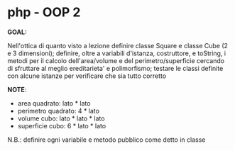 # php -  OOP 2

**GOAL:**  


Nell'ottica di quanto visto a lezione definire classe Square e classe Cube (2 e 3 dimensioni); definire, oltre a variabili d'istanza, costruttore, e toString, i metodi per il calcolo dell'area/volume e del perimetro/superficie cercando di sfruttare al meglio ereditarieta' e polimorfismo; testare le classi definite con alcune istanze per verificare che sia tutto corretto 

**NOTE**:  
- area quadrato: lato * lato
- perimetro quadrato: 4 * lato
- volume cubo: lato * lato * lato
- superficie cubo: 6 * lato * lato


N.B.: definire ogni variabile e metodo pubblico come detto in classe